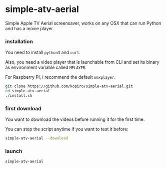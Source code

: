 # simple-atv-aerial

Simple Apple TV Aerial screensaver, works on any OSX that can run Python and has a movie player.

### installation

You need to install `python3` and `curl`.

Also, you need a video player that is launchable from CLI and set its binary as environment variable called `MPLAYER`.

For Raspberry PI, I recommend the default `omxplayer`.

```sh
git clone https://github.com/kopiro/simple-atv-aerial.git
cd simple-atv-aerial
./install.sh
```

### first download

You want to download the videos before running it for the first time.

You can stop the script anytime if you want to test it before:

```sh
simple-atv-aerial --download
```

### launch

```sh
simple-atv-aerial
```
